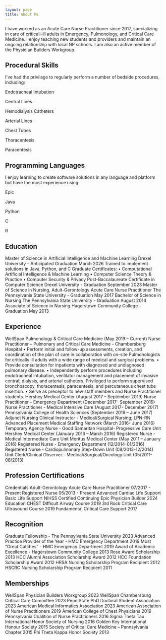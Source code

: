 ```yaml
---
layout: page
title: About Me
---
```


I have worked as an Acute Care Nurse Practitioner since 2017, specializing in care of criticall-ill adults in Emergency, Pulmonology, and Critical Care Medicine.  I enjoy teaching new students and providers and maintain an ongoing relationship with local NP schools.  I am also an active member of the Physician Builders Workgroup.

## Procedural Skills

I've had the privilage to regularly perform a number of bedside procedures, including:

Endotracheal Intubation

Central Lines

Hemodialysis Catheters

Arterial Lines

Chest Tubes

Thoracentesis

Paracentesis

## Programming Languages

I enjoy learning to create software solutions in any language and platform but have the most experience using:

Epic

Java

Python

C

R

## Education

Master of Science in Artificial Intelligence and Machine Learning
Drexel University – Anticipated Graduation March 2026
Trained to implement solutions in Java, Python, and C
Graduate Certificates:
• Computational Artificial Intelligence & Machine Learning
• Computer Science Theory & Practice
• Computer Security & Privacy
Post-Baccalaureate Certificate in Computer Science
Drexel University - Graduation September 2023
Master of Science in Nursing, Adult-Gerontology Acute Care Nurse Practitioner
The Pennsylvania State University - Graduation May 2017
Bachelor of Science in Nursing
The Pennsylvania State University - Graduation August 2014
Associate of Science in Nursing
Hagerstown Community College - Graduation May 2013

## Experience

WellSpan Pulmonology & Critical Care Medicine (May 2019 – Current)
Nurse Practitioner – Pulmonary and Critical Care Medicine - Chambersburg Hospital
• Perform initial and follow-up assessments, creation, and coordination of the plan of care in collaboration with on-site Pulmonologists for critically ill adults with a wide range of medical and surgical problems.
• Provide consultation for inpatients with diagnosed and undiagnosed pulmonary disease.
• Independently perform procedures including endotracheal intubation, ventilator management and placement of invasive central, dialysis, and arterial catheters. Privileged to perform supervised bronchoscopy, thoracentesis, paracentesis, and percutaneous chest tube insertion.
• Serve as preceptor to new staff members and Nurse Practitioner students.
Hershey Medical Center (August 2017 – September 2019)
Nurse Practitioner - Emergency Department (December 2017- September 2019)
Nurse Practitioner - Medical Intensive Care (August 2017- December 2017)
Pennsylvania College of Health Sciences (September 2016 – June 2017)
Adjunct Nursing Clinical Instructor - Medical/Surgical Nursing; LPN-RN Advanced Placement
Medical Staffing Network (March 2016- June 2016)
Temporary Agency Nurse - Good Samaritan Hospital- Progressive Care Unit
Hershey Medical Center (January 2016 – March 2016)
Registered Nurse - Medical Intermediate Care Unit
Meritus Medical Center (May 2011 – January 2016)
Registered Nurse - Emergency Department (12/2014-01/2016)
Registered Nurse - Cardiopulmonary Step-Down Unit (08/2013-12/2014)
Unit Clerk/Clinical Observer - Medical/Surgical/Oncology Unit (05/2011-08/2013)

## Profession Certifications
Credentials Adult-Gerontology Acute Care Nurse Practitioner 07/2017 - Present
Registered Nurse 05/2013 - Present Advanced Cardiac Life Support
Basic Life Support
NIHSS Certified
Continuing Epic Physician Builder 2024
Education CHEST Difficult Airway Course 2019 3rd Rock Critical Care Ultrasound Course 2019
Fundamental Critical Care Support 2017

## Recognition
Graduate Fellowship - The Pennsylvania State University 2023
Advanced Practice Provider of the Year - HMC Emergency Department 2019
Most “Great Catches” - HMC Emergency Department 2019
Award of Academic Excellence - Hagerstown Community College 2013
Rose Award Scholarship 2013
HCC Alumni Association Scholarship Award 2012
HCC Foundation Scholarship Award 2012
HRSA Nursing Scholarship Program Recipient 2012
HSCRC Nursing Scholarship Program Recipient 2011

## Memberships
WellSpan Physician Builders Workgroup 2023
WellSpan Chambersburg Critical Care Committee 2023
Penn State PhD Doctoral Student Association 2023
American Medical Informatics Association 2023
American Association of Nurse Practitioners 2019
American College of Chest Physicians 2019
Pennsylvania Coalition of Nurse Practitioners 2016
Sigma Theta Tau International Honor Society of Nursing 2016
Golden Key International Honour Society 2015
Society of Critical Care Medicine – Pennsylvania Chapter 2015
Phi Theta Kappa Honor Society 2013